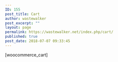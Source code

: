 ```yaml
---
ID: 155
post_title: Cart
author: wastewalker
post_excerpt: ""
layout: page
permalink: https://wastewalker.net/index.php/cart/
published: true
post_date: 2018-07-07 09:33:45
---
```

[woocommerce_cart]
